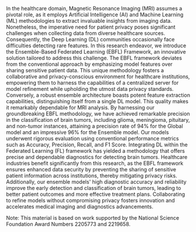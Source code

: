 In the healthcare domain, Magnetic Resonance Imaging (MRI) assumes a pivotal role, as it employs Artificial Intelligence (AI) and Machine Learning (ML) methodologies to extract invaluable insights from imaging data. Nonetheless, the imperative need for patient privacy poses significant challenges when collecting data from diverse healthcare sources. Consequently, the Deep Learning (DL) communities occasionally face difficulties detecting rare features. In this research endeavor, we introduce the Ensemble-Based Federated Learning (EBFL) Framework, an innovative solution tailored to address this challenge. The EBFL framework deviates from the conventional approach by emphasizing model features over sharing sensitive patient data. This unique methodology fosters a collaborative and privacy-conscious environment for healthcare institutions, empowering them to harness the capabilities of a centralized server for model refinement while upholding the utmost data privacy standards.
Conversely, a robust ensemble architecture boasts potent feature extraction capabilities, distinguishing itself from a single DL model. This quality makes it remarkably dependable for MRI analysis. By harnessing our groundbreaking EBFL methodology, we have achieved remarkable precision in the classification of brain tumors, including glioma, meningioma, pituitary, and non-tumor instances, attaining a precision rate of 94% for the Global model and an impressive 96% for the Ensemble model. Our models underwent rigorous evaluation using conventional performance metrics such as Accuracy, Precision, Recall, and F1 Score. Integrating DL within the Federated Learning (FL) framework has yielded a methodology that offers precise and dependable diagnostics for detecting brain tumors. Healthcare industries benefit significantly from this research, as the EBFL framework ensures enhanced data security by preventing the sharing of sensitive patient information across institutions, thereby mitigating privacy risks. Additionally, our ensemble models' high diagnostic accuracy and reliability improve the early detection and classification of brain tumors, leading to better patient outcomes and more effective treatment plans. Collaborating to refine models without compromising privacy fosters innovation and accelerates medical imaging and diagnostics advancements.

Note: This material is based on work supported by the National Science Foundation Award Numbers 2205773 and 2219658.

